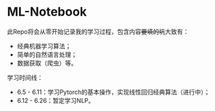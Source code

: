 # ML-Notebook
此Repo将会从零开始记录我的学习过程，包含内容~~要填的坑~~大致有：

- 经典机器学习算法；
- 简单的自然语言处理；
- 数据获取（爬虫）等。

学习时间线：

- 6.5   - 6.11：学习Pytorch的基本操作，实现线性回归经典算法（进行中）；
- 6.12 - 6.26：暂定学习NLP。
